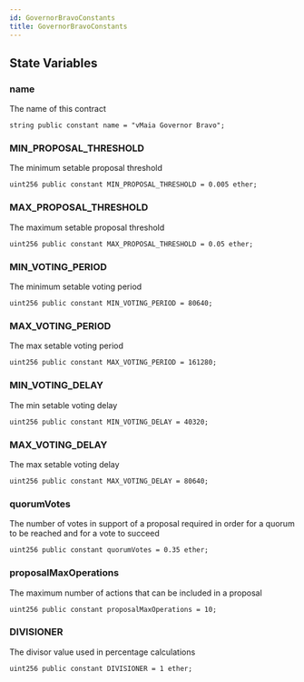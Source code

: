 ```yaml
---
id: GovernorBravoConstants
title: GovernorBravoConstants
---
```



## State Variables
### name
The name of this contract


```solidity
string public constant name = "vMaia Governor Bravo";
```


### MIN_PROPOSAL_THRESHOLD
The minimum setable proposal threshold


```solidity
uint256 public constant MIN_PROPOSAL_THRESHOLD = 0.005 ether;
```


### MAX_PROPOSAL_THRESHOLD
The maximum setable proposal threshold


```solidity
uint256 public constant MAX_PROPOSAL_THRESHOLD = 0.05 ether;
```


### MIN_VOTING_PERIOD
The minimum setable voting period


```solidity
uint256 public constant MIN_VOTING_PERIOD = 80640;
```


### MAX_VOTING_PERIOD
The max setable voting period


```solidity
uint256 public constant MAX_VOTING_PERIOD = 161280;
```


### MIN_VOTING_DELAY
The min setable voting delay


```solidity
uint256 public constant MIN_VOTING_DELAY = 40320;
```


### MAX_VOTING_DELAY
The max setable voting delay


```solidity
uint256 public constant MAX_VOTING_DELAY = 80640;
```


### quorumVotes
The number of votes in support of a proposal required in order for a quorum to be reached and for a vote to succeed


```solidity
uint256 public constant quorumVotes = 0.35 ether;
```


### proposalMaxOperations
The maximum number of actions that can be included in a proposal


```solidity
uint256 public constant proposalMaxOperations = 10;
```


### DIVISIONER
The divisor value used in percentage calculations


```solidity
uint256 public constant DIVISIONER = 1 ether;
```


